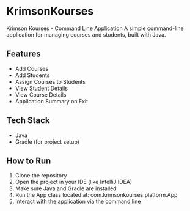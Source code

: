 # KrimsonKourses
Krimson Kourses - Command Line Application
A simple command-line application for managing courses and students, built with Java.
## Features
-	Add Courses
-	Add Students
-	Assign Courses to Students
-	View Student Details
-	View Course Details
-	Application Summary on Exit
## Tech Stack
-	Java
-	Gradle (for project setup)
## How to Run
1.	Clone the repository
2.	Open the project in your IDE (like IntelliJ IDEA)
3.	Make sure Java and Gradle are installed
4.	Run the App class located at: com.krimsonkourses.platform.App
5.	Interact with the application via the command line

